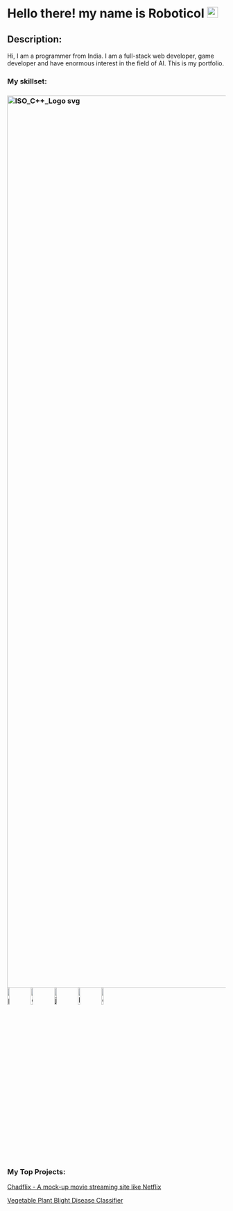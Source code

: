 # Hello there! my name is Roboticol <img src="https://media.giphy.com/media/hvRJCLFzcasrR4ia7z/giphy.gif" width="25px">

## Description:
Hi, I am a programmer from India. I am a full-stack web developer, game developer and have enormous interest in the field of AI. This is my portfolio.

### My skillset:
<h3>
<img width="1822" height="2051" alt="ISO_C++_Logo svg" src="https://github.com/user-attachments/assets/6215f06e-316c-4afb-b031-3b6bea3e831f" />
<img src="https://sololearnuploads.azureedge.net/uploads/courses/1073.png" alt="python icon" width=10%>
<img src="https://sololearnuploads.azureedge.net/uploads/courses/1080.png" alt="c# icon" width=10%>
<img src="https://sololearnuploads.azureedge.net/uploads/courses/1024.png" alt="js icon" width=10%>
<img src="https://sololearnuploads.azureedge.net/uploads/courses/1014.png" alt="html icon" width=10%>
<img src="https://sololearnuploads.azureedge.net/uploads/courses/1023.png" alt="css icon" width=10%>
</h3>
  
### My Top Projects:
[Chadflix - A mock-up movie streaming site like Netflix](https://github.com/OishikGuha/chadflix)

[Vegetable Plant Blight Disease Classifier](https://github.com/Roboticol/Vegetable-Plant-Blight-Disease-Classifier)
